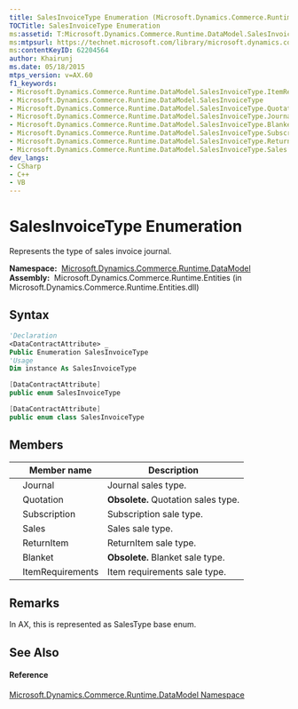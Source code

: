 ```yaml
---
title: SalesInvoiceType Enumeration (Microsoft.Dynamics.Commerce.Runtime.DataModel)
TOCTitle: SalesInvoiceType Enumeration
ms:assetid: T:Microsoft.Dynamics.Commerce.Runtime.DataModel.SalesInvoiceType
ms:mtpsurl: https://technet.microsoft.com/library/microsoft.dynamics.commerce.runtime.datamodel.salesinvoicetype(v=AX.60)
ms:contentKeyID: 62204564
author: Khairunj
ms.date: 05/18/2015
mtps_version: v=AX.60
f1_keywords:
- Microsoft.Dynamics.Commerce.Runtime.DataModel.SalesInvoiceType.ItemRequirements
- Microsoft.Dynamics.Commerce.Runtime.DataModel.SalesInvoiceType
- Microsoft.Dynamics.Commerce.Runtime.DataModel.SalesInvoiceType.Quotation
- Microsoft.Dynamics.Commerce.Runtime.DataModel.SalesInvoiceType.Journal
- Microsoft.Dynamics.Commerce.Runtime.DataModel.SalesInvoiceType.Blanket
- Microsoft.Dynamics.Commerce.Runtime.DataModel.SalesInvoiceType.Subscription
- Microsoft.Dynamics.Commerce.Runtime.DataModel.SalesInvoiceType.ReturnItem
- Microsoft.Dynamics.Commerce.Runtime.DataModel.SalesInvoiceType.Sales
dev_langs:
- CSharp
- C++
- VB
---
```


# SalesInvoiceType Enumeration

Represents the type of sales invoice journal.

**Namespace:**  [Microsoft.Dynamics.Commerce.Runtime.DataModel](microsoft-dynamics-commerce-runtime-datamodel-namespace.md)  
**Assembly:**  Microsoft.Dynamics.Commerce.Runtime.Entities (in Microsoft.Dynamics.Commerce.Runtime.Entities.dll)

## Syntax

``` vb
'Declaration
<DataContractAttribute> _
Public Enumeration SalesInvoiceType
'Usage
Dim instance As SalesInvoiceType
```

``` csharp
[DataContractAttribute]
public enum SalesInvoiceType
```

``` c++
[DataContractAttribute]
public enum class SalesInvoiceType
```

## Members

<table>
<thead>
<tr class="header">
<th></th>
<th>Member name</th>
<th>Description</th>
</tr>
</thead>
<tbody>
<tr class="odd">
<td></td>
<td>Journal</td>
<td>Journal sales type.</td>
</tr>
<tr class="even">
<td></td>
<td>Quotation</td>
<td><strong>Obsolete.</strong> Quotation sales type.</td>
</tr>
<tr class="odd">
<td></td>
<td>Subscription</td>
<td>Subscription sale type.</td>
</tr>
<tr class="even">
<td></td>
<td>Sales</td>
<td>Sales sale type.</td>
</tr>
<tr class="odd">
<td></td>
<td>ReturnItem</td>
<td>ReturnItem sale type.</td>
</tr>
<tr class="even">
<td></td>
<td>Blanket</td>
<td><strong>Obsolete.</strong> Blanket sale type.</td>
</tr>
<tr class="odd">
<td></td>
<td>ItemRequirements</td>
<td>Item requirements sale type.</td>
</tr>
</tbody>
</table>


## Remarks

In AX, this is represented as SalesType base enum.

## See Also

#### Reference

[Microsoft.Dynamics.Commerce.Runtime.DataModel Namespace](microsoft-dynamics-commerce-runtime-datamodel-namespace.md)

